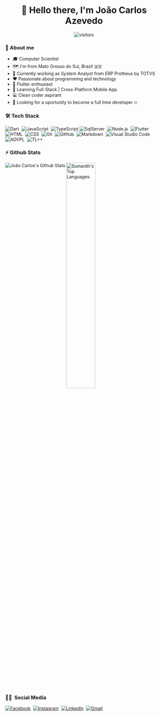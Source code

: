 <h1 align="center"> 👋 Hello there, I'm João Carlos Azevedo</h1>

<p align="center">
    <img align="center"  alt="visitors" src="https://komarev.com/ghpvc/?username=joaocarlosazevedo" alt="joaocarlosazevedo" /> 
</p>

### 📄 About me
- 🎓 Computer Scientist
- 🗺️ I'm from Mato Grosso do Sul, Brazil 🇧🇷
- 💼 Currently working as System Analyst from ERP Protheus by TOTVS
- ❤️ Passionate about programming and technology 
- 💙 Flutter enthusiast 
- 🌱 Learning Full-Stack | Cross-Platform Mobile App 
- 💻 Clean coder aspirant
- 🔭 Looking for a oportunity to become a full time developer 🔥

### 🛠  Tech Stack
![Dart](https://img.shields.io/badge/Dart-333333.svg?style=flat&logo=dart&logoColor=%230175C2)&nbsp;
![JavaScript](https://img.shields.io/badge/-JavaScript-333333?style=flat&logo=javascript)&nbsp;
![TypeScript](https://img.shields.io/badge/Typescript-333333.svg?style=flat&logo=typescript&logoColor=23007ACC)
![SqlServer](https://img.shields.io/badge/Microsoft%20SQL%20Sever-333333?style=flat&logo=microsoft%20sql%20server&logoColor=CC2927)&nbsp;
![Node.js](https://img.shields.io/badge/-Node.js-333333?style=flat&logo=node.js)&nbsp;
![Flutter](https://img.shields.io/badge/Flutter-333333.svg?style=flat&logo=Flutter&logoColor=007ACC)
![HTML](https://img.shields.io/badge/-HTML-333333?style=flat&logo=HTML5)&nbsp;
![CSS](https://img.shields.io/badge/-CSS-333333?style=flat&logo=CSS3&logoColor=1572B6)&nbsp;
![Git](https://img.shields.io/badge/-Git-333333?style=flat&logo=git)&nbsp;
![GitHub](https://img.shields.io/badge/-GitHub-333333?style=flat&logo=github)&nbsp;
![Markdown](https://img.shields.io/badge/-Markdown-333333?style=flat&logo=markdown)&nbsp;
![Visual Studio Code](https://img.shields.io/badge/-Visual%20Studio%20Code-333333?style=flat&logo=visual-studio-code&logoColor=007ACC)&nbsp;
![ADVPL](https://img.shields.io/static/v1?label=&message=ADVPL&&color=333333)&nbsp;
![TL++](https://img.shields.io/static/v1?label=&message=TL%2B%2B&&color=333333)&nbsp;

### :zap: Github Stats
<img align="left" src="https://github-readme-stats.vercel.app/api/top-langs/?username=joaocarlosazevedo&layout=compact&theme=dark" alt="João Carlos's Github Stats" >
<img src="https://github-readme-stats.vercel.app/api?username=joaocarlosazevedo&show_icons=true&theme=dark" alt="Sumanth's Top Languages"  width="43%" >

 ### 🤝🏻 &nbsp;Social Media
<p align="center">
 

<a href="https://www.facebook.com/jaoazevedo"><img src="https://img.shields.io/badge/facebook-%231877F2.svg?&style=for-the-badge&logo=facebook&logoColor=white" alt="Facebook" /></a>&nbsp;
<a href="https://www.instagram.com/jc_azevedo/"><img src="https://img.shields.io/badge/instagram-%23E4405F.svg?&style=for-the-badge&logo=instagram&logoColor=white" alt="Instagram" /></a>&nbsp;
<a href="https://www.linkedin.com/in/joaocarlosazevedo/"><img src="https://img.shields.io/badge/linkedin-%230077B5.svg?&style=for-the-badge&logo=linkedin&logoColor=white" alt="LinkedIn" /></a>&nbsp;
<a href="mailto:jcorreadeazevedo@gmail.com?subject=Olá João"><img src="https://img.shields.io/badge/gmail-%23D14836.svg?&style=for-the-badge&logo=gmail&logoColor=white" alt="Gmail"/></a>&nbsp;
</p>

